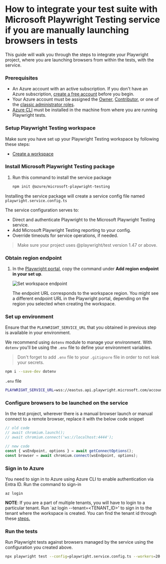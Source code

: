 # How to integrate your test suite with Microsoft Playwright Testing service if you are manually launching browsers in tests

This guide will walk you through the steps to integrate your Playwright project, where you are launching browsers from within the tests, with the service.

### Prerequisites

- An Azure account with an active subscription. If you don't have an Azure subscription, [create a free account](https://aka.ms/mpt/create-azure-subscription) before you begin.
- Your Azure account must be assigned the [Owner](https://learn.microsoft.com/azure/role-based-access-control/built-in-roles#owner), [Contributor](https://learn.microsoft.com/azure/role-based-access-control/built-in-roles#contributor), or one of the [classic administrator roles](https://learn.microsoft.com/azure/role-based-access-control/rbac-and-directory-admin-roles#classic-subscription-administrator-roles).
- [Azure CLI](https://learn.microsoft.com/cli/azure/install-azure-cli) must be installed in the machine from where you are running Playwright tests. 


### Setup Playwright Testing workspace

Make sure you have set up your Playwright Testing workspace by following these steps:

- [Create a workspace](https://github.com/Azure/azure-sdk-for-js/blob/main/sdk/playwrighttesting/microsoft-playwright-testing/README.md#create-a-workspace)

### Install Microsoft Playwright Testing package

1. Run this command to install the service package

    ```sh
    npm init @azure/microsoft-playwright-testing
    ```

Installing the service package will create a service config file named `playwright.service.config.ts`

The service configuration serves to:

- Direct and authenticate Playwright to the Microsoft Playwright Testing service.
- Add Microsoft Playwright Testing reporting to your config.
- Override timeouts for service operations, if needed.

> Make sure your project uses @playwright/test version 1.47 or above.

### Obtain region endpoint

1. In the [Playwright portal](https://aka.ms/mpt/portal), copy the command under **Add region endpoint in your set up**.

    ![Set workspace endpoint](https://github.com/microsoft/playwright-testing-service/assets/12104064/d81ca629-2b23-4d34-8b70-67b6f7061a83)

    The endpoint URL corresponds to the workspace region. You might see a different endpoint URL in the Playwright portal, depending on the region you selected when creating the workspace.

### Set up environment

Ensure that the `PLAYWRIGHT_SERVICE_URL` that you obtained in previous step is available in your environment.

We recommend using `dotenv` module to manage your environment. With `dotenv` you'll be using the `.env` file to define your environment variables.

> Don't forget to add `.env` file to your `.gitignore` file in order to not leak your secrets.

```sh
npm i --save-dev dotenv
```

`.env` file

```sh
PLAYWRIGHT_SERVICE_URL=wss://eastus.api.playwright.microsoft.com/accounts/<workspace-id>/browsers
```

### Configure browsers to be launched on the service

In the test project, wherever there is a manual browser launch or manual connect to a remote browser, replace it with the below code snippet

```typescript
// old code
// await chromium.launch();
// await chromium.connect('ws://localhost:4444');

// new code
const { wsEndpoint, options } = await getConnectOptions();
const browser = await chromium.connect(wsEndpoint, options);
```

### Sign in to Azure

You need to sign in to Azure using Azure CLI to enable authentication via Entra ID.  Run the command to sign-in

```azurecli
az login
```

**NOTE**: If you are a part of multiple tenants, you will have to login to a particular tenant. Run `az login --tenant=<TENANT_ID>' to sign in to the tenant where the workspace is created. You can find the tenant id through these [steps.](https://learn.microsoft.com/entra/fundamentals/how-to-find-tenant)

### Run the tests

Run Playwright tests against browsers managed by the service using the configuration you created above.

```sh
npx playwright test --config=playwright.service.config.ts --workers=20
```
